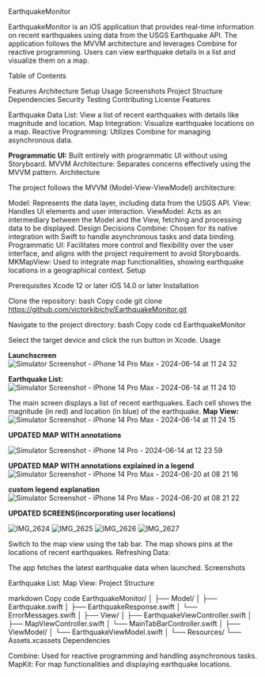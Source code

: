 EarthquakeMonitor

EarthquakeMonitor is an iOS application that provides real-time information on recent earthquakes using data from the USGS Earthquake API. The application follows the MVVM architecture and leverages Combine for reactive programming. Users can view earthquake details in a list and visualize them on a map.

Table of Contents

Features
Architecture
Setup
Usage
Screenshots
Project Structure
Dependencies
Security
Testing
Contributing
License
Features

Earthquake Data List: View a list of recent earthquakes with details like magnitude and location.
Map Integration: Visualize earthquake locations on a map.
Reactive Programming: Utilizes Combine for managing asynchronous data.


**Programmatic UI:** Built entirely with programmatic UI without using Storyboard.
MVVM Architecture: Separates concerns effectively using the MVVM pattern.
Architecture

The project follows the MVVM (Model-View-ViewModel) architecture:

Model: Represents the data layer, including data from the USGS API.
View: Handles UI elements and user interaction.
ViewModel: Acts as an intermediary between the Model and the View, fetching and processing data to be displayed.
Design Decisions
Combine: Chosen for its native integration with Swift to handle asynchronous tasks and data binding.
Programmatic UI: Facilitates more control and flexibility over the user interface, and aligns with the project requirement to avoid Storyboards.
MKMapView: Used to integrate map functionalities, showing earthquake locations in a geographical context.
Setup

Prerequisites
Xcode 12 or later
iOS 14.0 or later
Installation

Clone the repository:
bash
Copy code
git clone https://github.com/victorkibichy/EarthquakeMonitor.git

Navigate to the project directory:
bash
Copy code
cd EarthquakeMonitor

Select the target device and click the run button in Xcode.
Usage

**Launchscreen**
![Simulator Screenshot - iPhone 14 Pro Max - 2024-06-14 at 11 24 32](https://github.com/victorkibichy/EarthquakeMonitor/assets/155962239/e85f6f44-0b86-4ba5-bd7b-69f1a37e312e)


**Earthquake List:**
![Simulator Screenshot - iPhone 14 Pro Max - 2024-06-14 at 11 24 10](https://github.com/victorkibichy/EarthquakeMonitor/assets/155962239/25cc1475-6dcc-404d-b7e6-71a9473c24f4)



The main screen displays a list of recent earthquakes.
Each cell shows the magnitude (in red) and location (in blue) of the earthquake.
**Map View:**
![Simulator Screenshot - iPhone 14 Pro Max - 2024-06-14 at 11 24 15](https://github.com/victorkibichy/EarthquakeMonitor/assets/155962239/dc48a760-faac-489b-85b8-7854e338c3f4)

**UPDATED MAP WITH annotations**

![Simulator Screenshot - iPhone 14 Pro - 2024-06-14 at 12 23 59](https://github.com/victorkibichy/EarthquakeMonitor/assets/155962239/046bc57c-767b-44c4-99e0-fc97a0cc5000)

**UPDATED MAP WITH annotations explained in a legend**
![Simulator Screenshot - iPhone 14 Pro Max - 2024-06-20 at 08 21 16](https://github.com/victorkibichy/EarthquakeMonitor/assets/155962239/b870a391-8f38-4196-901b-01f3cf378228)

**custom legend explanation** 
![Simulator Screenshot - iPhone 14 Pro Max - 2024-06-20 at 08 21 22](https://github.com/victorkibichy/EarthquakeMonitor/assets/155962239/b7555bf6-f56b-4567-a89a-e75335ee6a9e)

**UPDATED SCREENS(incorporating user locations)**

![IMG_2624](https://github.com/victorkibichy/EarthquakeMonitor/assets/155962239/1310eafc-24d8-47d5-ad80-488296fe811a)
![IMG_2625](https://github.com/victorkibichy/EarthquakeMonitor/assets/155962239/761abe6f-b5d0-44f8-b204-3f71f1877baf)
![IMG_2626](https://github.com/victorkibichy/EarthquakeMonitor/assets/155962239/0ddaf817-519f-4f54-bc3a-fa1ed3501b2a)
![IMG_2627](https://github.com/victorkibichy/EarthquakeMonitor/assets/155962239/9261d52f-b2be-47d6-adf8-4405e98143f2)





Switch to the map view using the tab bar.
The map shows pins at the locations of recent earthquakes.
Refreshing Data:

The app fetches the latest earthquake data when launched.
Screenshots

Earthquake List:
Map View:
Project Structure

markdown
Copy code
EarthquakeMonitor/
│
├── Model/
│   ├── Earthquake.swift
│   ├── EarthquakeResponse.swift
│   └── ErrorMessages.swift
│
├── View/
│   ├── EarthquakeViewController.swift
│   ├── MapViewController.swift
│   └── MainTabBarController.swift
│
├── ViewModel/
│   └── EarthquakeViewModel.swift
│
└── Resources/
    └── Assets.xcassets
Dependencies

Combine: Used for reactive programming and handling asynchronous tasks.
MapKit: For map functionalities and displaying earthquake locations.




